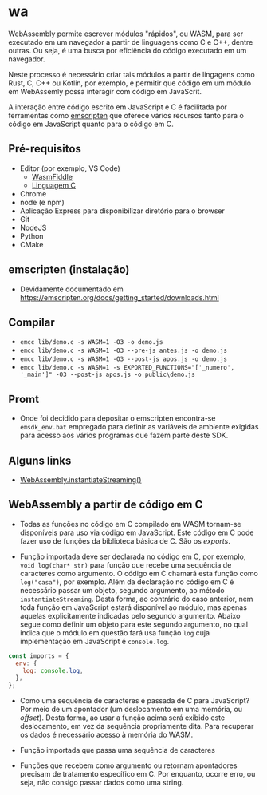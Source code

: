 # wa

WebAssembly permite escrever módulos "rápidos", ou WASM, para ser executado em um navegador a partir de linguagens como C e C++, dentre outras. Ou seja, é uma busca por eficiência do código executado em um navegador.

Neste processo é necessário criar tais módulos a partir de lingagens como Rust, C, C++ ou Kotlin, por exemplo, e permitir que código em um módulo em WebAssemly possa interagir com código em JavaScrit.

A interação entre código escrito em JavaScript e C é facilitada por
ferramentas como [emscripten](https://emscripten.org/) que oferece
vários recursos tanto para o código em JavaScript quanto para o código em C.

## Pré-requisitos

- Editor (por exemplo, VS Code)
  - [WasmFiddle](https://wasdk.github.io/WasmFiddle/)
  - [Linguagem C](https://www.programiz.com/c-programming)
- Chrome
- node (e npm)
- Aplicação Express para disponibilizar diretório para o browser
- Git
- NodeJS
- Python
- CMake

## emscripten (instalação)

- Devidamente documentado em https://emscripten.org/docs/getting_started/downloads.html

## Compilar

- `emcc lib/demo.c -s WASM=1 -O3 -o demo.js`
- `emcc lib/demo.c -s WASM=1 -O3 --pre-js antes.js -o demo.js`
- `emcc lib/demo.c -s WASM=1 -O3 --post-js apos.js -o demo.js`
- `emcc lib/demo.c -s WASM=1 -s EXPORTED_FUNCTIONS="['_numero', '_main']" -O3 --post-js apos.js -o public\demo.js`

## Promt

- Onde foi decidido para depositar o emscripten encontra-se `emsdk_env.bat` empregado para definir as variáveis de ambiente exigidas para acesso aos vários programas que fazem parte deste SDK.

## Alguns links

- [WebAssembly.instantiateStreaming()](https://developer.mozilla.org/en-US/docs/Web/JavaScript/Reference/Global_Objects/WebAssembly/instantiateStreaming)

## WebAssembly a partir de código em C

- Todas as funções no código em C compilado em WASM tornam-se
  disponíveis para uso via código em JavaScript. Este código em C
  pode fazer uso de funções da biblioteca básica de C. São os
  _exports_.

- Função importada deve ser declarada no código em C, por exemplo,
  `void log(char* str)` para função que recebe uma sequência de
  caracteres como argumento. O código em C chamará esta função como
  `log("casa")`, por exemplo. Além da declaração no código em C é
  necessário passar um objeto, segundo argumento, ao método
  `instantiateStreaming`. Desta forma, ao contrário do caso anterior,
  nem toda função em JavaScript estará disponível ao módulo, mas apenas aquelas explicitamente indicadas pelo segundo argumento. Abaixo segue como definir um objeto para este segundo argumento, no
  qual indica que o módulo em questão fará usa função `log` cuja
  implementação em JavaScript é `console.log`.

```js
const imports = {
  env: {
    log: console.log,
  },
};
```

- Como uma sequência de caracteres é passada de C para JavaScript?
  Por meio de um apontador (um deslocamento em uma memória, ou _offset_). Desta forma, ao usar a função acima será exibido este
  deslocamento, em vez da sequência propriamente dita. Para recuperar
  os dados é necessário acesso à memória do WASM.

- Função importada que passa uma sequência de caracteres

- Funções que recebem como argumento ou retornam apontadores
  precisam de tratamento específico em C. Por enquanto, ocorre erro,
  ou seja, não consigo passar dados como uma string.
